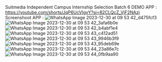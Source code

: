 Suitmedia
Independent Campus Internship Selection Batch 6
DEMO APP : https://youtube.com/shorts/JqP6UcVIgvY?si=82CLQcZ_VjF2NAzj
Screenshoot APP  :
![WhatsApp Image 2023-12-30 at 09 53 42_d475fcf3](https://github.com/Viona1445/Suitmedia/assets/93033602/270cbda3-5a08-4045-8653-8975f75728df)
![WhatsApp Image 2023-12-30 at 09 53 42_3afa6b0e](https://github.com/Viona1445/Suitmedia/assets/93033602/6183cde8-659b-473f-998a-e81af0b4698c)
![WhatsApp Image 2023-12-30 at 09 53 42_b4abf1e4](https://github.com/Viona1445/Suitmedia/assets/93033602/d14b0b7c-0434-4ae0-83dd-eb54cca63713)
![WhatsApp Image 2023-12-30 at 09 53 43_c412ad51](https://github.com/Viona1445/Suitmedia/assets/93033602/fd1ea1a1-e4d2-4238-b214-7b3b9eca9802)
![WhatsApp Image 2023-12-30 at 09 53 43_9946b3f9](https://github.com/Viona1445/Suitmedia/assets/93033602/2dd88aa1-5878-4b46-955b-d8233a7ec070)
![WhatsApp Image 2023-12-30 at 09 53 43_95deb69e](https://github.com/Viona1445/Suitmedia/assets/93033602/8780714a-e2e2-48d3-a789-603d433e553e)
![WhatsApp Image 2023-12-30 at 09 53 44_23a86e7c](https://github.com/Viona1445/Suitmedia/assets/93033602/3b0c351b-f8a3-44a3-9927-d944aa24b8d4)
![WhatsApp Image 2023-12-30 at 09 53 44_0fb9aa90](https://github.com/Viona1445/Suitmedia/assets/93033602/8a98839b-cff9-4312-a34a-e7b0a0b04c9e)

